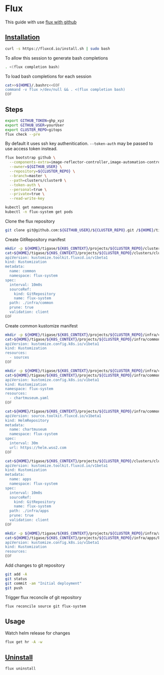 # Flux
This guide with use [flux with github](https://fluxcd.io/flux/cmd/flux_bootstrap_github/)

## [Installation](https://fluxcd.io/flux/installation/#install-the-flux-cli)
```bash
curl -s https://fluxcd.io/install.sh | sudo bash
```
To allow this session to generate bash completions
```bash
. <(flux completion bash)
```
To load bash completions for each session
```bash
cat>>${HOME}/.bashrc<<EOF
command -v flux >/dev/null && . <(flux completion bash)
EOF
```

## Steps
```bash
export GITHUB_TOKEN=ghp_xyz
export GITHUB_USER=yourUser
export CLUSTER_REPO=gitops
flux check --pre
```

By default it uses ssh key authenitication. `--token-auth` may be passed to use access token instead.
```bash
flux bootstrap github \
  --components-extra=image-reflector-controller,image-automation-controller \
  --owner=${GITHUB_USER} \
  --repository=${CLUSTER_REPO} \
  --branch=master \
  --path=clusters/cluster0 \
  --token-auth \
  --personal=true \
  --private=true \
  --read-write-key

kubectl get namespaces
kubectl -n flux-system get pods
```

Clone the flux repository
```bash
git clone git@github.com:${GITHUB_USER}/${CLUSTER_REPO}.git /${HOME}/tigase/${K8S_CONTEXT}/projects/${CLUSTER_REPO}
```

Create GitRepository manifest
```bash
mkdir -p ${HOME}/tigase/${K8S_CONTEXT}/projects/${CLUSTER_REPO}/clusters/cluster0
cat>${HOME}/tigase/${K8S_CONTEXT}/projects/${CLUSTER_REPO}/clusters/cluster0/common.yaml<<EOF
apiVersion: kustomize.toolkit.fluxcd.io/v1beta1
kind: Kustomization
metadata:
  name: common
  namespace: flux-system
spec:
  interval: 10m0s
  sourceRef:
    kind: GitRepository
    name: flux-system
  path: ./infra/common
  prune: true
  validation: client
EOF
```

Create common kustomize manifest
```bash
mkdir -p ${HOME}/tigase/${K8S_CONTEXT}/projects/${CLUSTER_REPO}/infra/common
cat>${HOME}/tigase/${K8S_CONTEXT}/projects/${CLUSTER_REPO}/infra/common/kustomization.yaml<<EOF
apiVersion: kustomize.config.k8s.io/v1beta1
kind: Kustomization
resources:
  - sources
EOF
```

```bash
mkdir -p ${HOME}/tigase/${K8S_CONTEXT}/projects/${CLUSTER_REPO}/infra/common/sources
cat>${HOME}/tigase/${K8S_CONTEXT}/projects/${CLUSTER_REPO}/infra/common/sources/kustomization.yaml<<EOF
apiVersion: kustomize.config.k8s.io/v1beta1
kind: Kustomization
namespace: flux-system
resources:
  - chartmuseum.yaml
EOF
```

```bash
cat>${HOME}/tigase/${K8S_CONTEXT}/projects/${CLUSTER_REPO}/infra/common/sources/chartmuseum.yaml<<EOF
apiVersion: source.toolkit.fluxcd.io/v1beta1
kind: HelmRepository
metadata:
  name: chartmuseum
  namespace: flux-system
spec:
  interval: 30m
  url: https://helm.wso2.com
EOF
```

```bash
cat>${HOME}/tigase/${K8S_CONTEXT}/projects/${CLUSTER_REPO}/clusters/cluster0/apps.yaml<<EOF
apiVersion: kustomize.toolkit.fluxcd.io/v1beta1
kind: Kustomization
metadata:
  name: apps
  namespace: flux-system
spec:
  interval: 10m0s
  sourceRef:
    kind: GitRepository
    name: flux-system
  path: ./infra/apps
  prune: true
  validation: client
EOF
```

```bash
mkdir -p ${HOME}/tigase/${K8S_CONTEXT}/projects/${CLUSTER_REPO}/infra/apps
cat>${HOME}/tigase/${K8S_CONTEXT}/projects/${CLUSTER_REPO}/infra/apps/kustomization.yaml<<EOF
apiVersion: kustomize.config.k8s.io/v1beta1
kind: Kustomization
resources:
EOF
```

Add changes to git repository
```bash
git add -A
git status
git commit -am "Initial deployment"
git push
```

Trigger flux reconcile of git repository
```bash
flux reconcile source git flux-system
```

## Usage
Watch helm release for changes
```bash
flux get hr -A -w
```


## [Uninstall](https://fluxcd.io/flux/cmd/flux_uninstall/)
```bash
flux uninstall
```